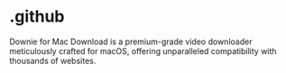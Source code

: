 # .github
Downie for Mac Download is a premium-grade video downloader meticulously crafted for macOS, offering unparalleled compatibility with thousands of websites.
